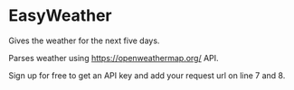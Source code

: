 # EasyWeather
Gives the weather for the next five days.


Parses weather using https://openweathermap.org/ API. 

Sign up for free to get an API key and add your request url on line 7 and 8.
